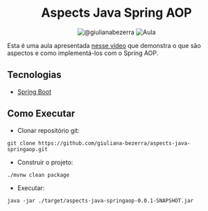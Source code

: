 <h1 align="center">
  Aspects Java Spring AOP
</h1>

<p align="center">
 <img src="https://img.shields.io/static/v1?label=Youtube&message=@giulianabezerra&color=8257E5&labelColor=000000" alt="@giulianabezerra" />
 <img src="https://img.shields.io/static/v1?label=Tipo&message=Aula&color=8257E5&labelColor=000000" alt="Aula" />
</p>

Esta é uma aula apresentada [nesse vídeo](https://youtu.be/StzJwJQNqf0) que demonstra o que são aspectos e como implementá-los com o Spring AOP. 


## Tecnologias

- [Spring Boot](https://spring.io/projects/spring-boot)

## Como Executar

- Clonar repositório git:
```
git clone https://github.com/giuliana-bezerra/aspects-java-springaop.git
```
- Construir o projeto:
```
./mvnw clean package
```
- Executar:
```
java -jar ./target/aspects-java-springaop-0.0.1-SNAPSHOT.jar
```